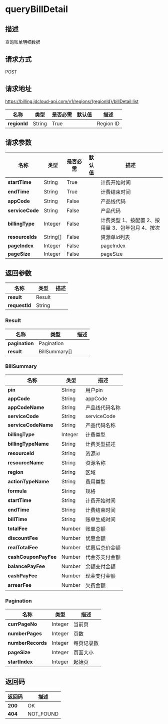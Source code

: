 # queryBillDetail


## 描述
查询账单明细数据

## 请求方式
POST

## 请求地址
https://billing.jdcloud-api.com/v1/regions/{regionId}/billDetail:list

|名称|类型|是否必需|默认值|描述|
|---|---|---|---|---|
|**regionId**|String|True| |Region ID|

## 请求参数
|名称|类型|是否必需|默认值|描述|
|---|---|---|---|---|
|**startTime**|String|True| |计费开始时间|
|**endTime**|String|True| |计费结束时间|
|**appCode**|String|False| |产品线代码|
|**serviceCode**|String|False| |产品代码|
|**billingType**|Integer|False| |计费类型 1、按配置 2、按用量 3、包年包月 4、按次|
|**resourceIds**|String[]|False| |资源单id列表|
|**pageIndex**|Integer|False| |pageIndex|
|**pageSize**|Integer|False| |pageSize|


## 返回参数
|名称|类型|描述|
|---|---|---|
|**result**|Result| |
|**requestId**|String| |

### Result
|名称|类型|描述|
|---|---|---|
|**pagination**|Pagination| |
|**result**|BillSummary[]| |
### BillSummary
|名称|类型|描述|
|---|---|---|
|**pin**|String|用户pin|
|**appCode**|String|appCode|
|**appCodeName**|String|产品线代码名称|
|**serviceCode**|String|serviceCode|
|**serviceCodeName**|String|产品代码名称|
|**billingType**|Integer|计费类型|
|**billingTypeName**|String|计费类型描述|
|**resourceId**|String|资源id|
|**resourceName**|String|资源名称|
|**region**|String|区域|
|**actionTypeName**|String|费用类型|
|**formula**|String|规格|
|**startTime**|String|计费开始时间|
|**endTime**|String|计费结束时间|
|**billTime**|String|账单生成时间|
|**totalFee**|Number|账单总额|
|**discountFee**|Number|优惠金额|
|**realTotalFee**|Number|优惠后总价金额|
|**cashCouponPayFee**|Number|代金券支付金额|
|**balancePayFee**|Number|余额支付金额|
|**cashPayFee**|Number|现金支付金额|
|**arrearFee**|Number|欠费金额|
### Pagination
|名称|类型|描述|
|---|---|---|
|**currPageNo**|Integer|当前页|
|**numberPages**|Integer|页数|
|**numberRecords**|Integer|每页记录数|
|**pageSize**|Integer|页面大小|
|**startIndex**|Integer|起始页|

## 返回码
|返回码|描述|
|---|---|
|**200**|OK|
|**404**|NOT_FOUND|
